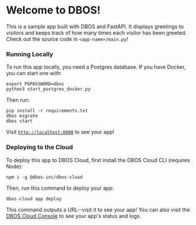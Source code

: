 # Welcome to DBOS!

This is a sample app built with DBOS and FastAPI.
It displays greetings to visitors and keeps track of how many times each visitor has been greeted.
Check out the source code in `<app-name>/main.py`!

### Running Locally

To run this app locally, you need a Postgres database.
If you have Docker, you can start one with:

```shell
export PGPASSWORD=dbos
python3 start_postgres_docker.py
```

Then run:

```shell
pip install -r requirements.txt
dbos migrate
dbos start
```

Visit [`http://localhost:8000`](http://localhost:8000) to see your app!

### Deploying to the Cloud

To deploy this app to DBOS Cloud, first install the DBOS Cloud CLI (requires Node):

```shell
npm i -g @dbos-inc/dbos-cloud
```

Then, run this command to deploy your app:

```shell
dbos-cloud app deploy
```

This command outputs a URL--visit it to see your app!
You can also visit the [DBOS Cloud Console](https://console.dbos.dev/) to see your app's status and logs.